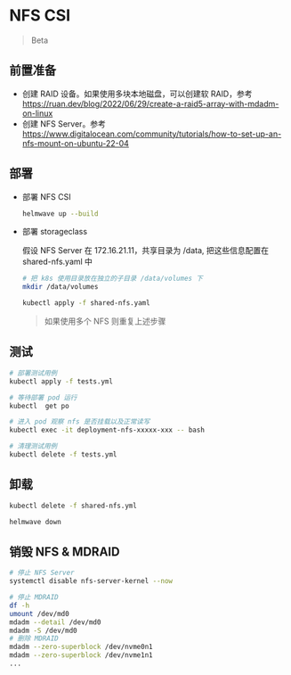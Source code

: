 # NFS CSI

> Beta

## 前置准备

- 创建 RAID 设备。如果使用多块本地磁盘，可以创建软 RAID，参考 https://ruan.dev/blog/2022/06/29/create-a-raid5-array-with-mdadm-on-linux
- 创建 NFS Server。参考 https://www.digitalocean.com/community/tutorials/how-to-set-up-an-nfs-mount-on-ubuntu-22-04

## 部署 

- 部署 NFS CSI

  ```sh
  helmwave up --build
  ```

- 部署 storageclass

  假设 NFS Server 在 172.16.21.11，共享目录为 /data, 把这些信息配置在 shared-nfs.yaml 中

  ```sh
  # 把 k8s 使用目录放在独立的子目录 /data/volumes 下
  mkdir /data/volumes

  kubectl apply -f shared-nfs.yaml
  ```

  > 如果使用多个 NFS 则重复上述步骤

## 测试

```sh
# 部署测试用例
kubectl apply -f tests.yml

# 等待部署 pod 运行
kubectl  get po

# 进入 pod 观察 nfs 是否挂载以及正常读写
kubectl exec -it deployment-nfs-xxxxx-xxx -- bash

# 清理测试用例
kubectl delete -f tests.yml
```

## 卸载

```sh
kubectl delete -f shared-nfs.yml

helmwave down
```

## 销毁 NFS & MDRAID

```sh
# 停止 NFS Server
systemctl disable nfs-server-kernel --now

# 停止 MDRAID
df -h 
umount /dev/md0
mdadm --detail /dev/md0
mdadm -S /dev/md0
# 删除 MDRAID
mdadm --zero-superblock /dev/nvme0n1
mdadm --zero-superblock /dev/nvme1n1
...
```
